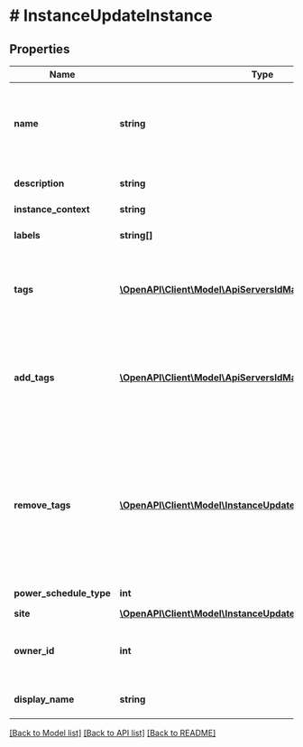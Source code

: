 # # InstanceUpdateInstance

## Properties

Name | Type | Description | Notes
------------ | ------------- | ------------- | -------------
**name** | **string** | Unique name scoped to your account for the instance. | [optional]
**description** | **string** | Optional description field. | [optional]
**instance_context** | **string** | Environment | [optional]
**labels** | **string[]** | Array of strings (keywords). | [optional]
**tags** | [**\OpenAPI\Client\Model\ApiServersIdMakeManagedServerTags[]**](ApiServersIdMakeManagedServerTags.md) | Metadata tags, Array of objects having a name and value. | [optional]
**add_tags** | [**\OpenAPI\Client\Model\ApiServersIdMakeManagedServerTags[]**](ApiServersIdMakeManagedServerTags.md) | Add or update value of Metadata tags, Array of objects having a name and value. | [optional]
**remove_tags** | [**\OpenAPI\Client\Model\InstanceUpdateInstanceRemoveTags[]**](InstanceUpdateInstanceRemoveTags.md) | Remove Metadata tags, Array of objects having a name and an optional value. If value is passed, it must match to be removed. | [optional]
**power_schedule_type** | **int** | Power schedule ID. | [optional]
**site** | [**\OpenAPI\Client\Model\InstanceUpdateInstanceSite**](InstanceUpdateInstanceSite.md) |  | [optional]
**owner_id** | **int** | User ID, can be used to change instance owner. | [optional]
**display_name** | **string** | Name used in the UI for display | [optional]

[[Back to Model list]](../../README.md#models) [[Back to API list]](../../README.md#endpoints) [[Back to README]](../../README.md)
